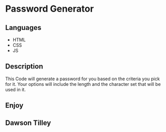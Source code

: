 # Password Generator 

## Languages
* HTML 
* CSS
* JS

## Description 
This Code will generate a password for you based on the criteria you pick for it. Your options will include the length and the character set that will be used in it.

## Enjoy 
## Dawson Tilley

